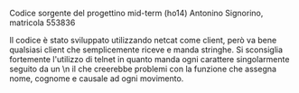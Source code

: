 Codice sorgente del progettino mid-term (ho14)
Antonino Signorino, matricola 553836

Il codice è stato sviluppato utilizzando netcat come client, però va bene qualsiasi client che semplicemente riceve e manda stringhe.
Si sconsiglia fortemente l'utilizzo di telnet in quanto manda ogni carattere singolarmente seguito da un \n il che creerebbe problemi con la funzione che assegna nome, cognome e causale ad ogni movimento.
